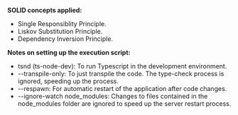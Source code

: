 
**SOLID concepts applied:**

<ul><li>Single Responsiblity Principle.</li>

<li>Liskov Substitution Principle.</li>

<li>Dependency Inversion Principle.</li></ul>


**Notes on setting up the execution script:**

<ul><li>tsnd (ts-node-dev): To run Typescript in the development environment.</li>

<li>--transpile-only: To just transpile the code. The type-check process is ignored, speeding up the process.</li>

<li>--respawn: For automatic restart of the application after code changes.</li>

<li>--ignore-watch node_modules: Changes to files contained in the node_modules folder are ignored to speed up the server restart process.</li></ul>
